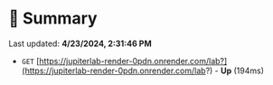 # 📖 Summary
Last updated: **4/23/2024, 2:31:46 PM**

- `GET` [https://jupiterlab-render-0pdn.onrender.com/lab?](https://jupiterlab-render-0pdn.onrender.com/lab?) - **Up** (194ms)
